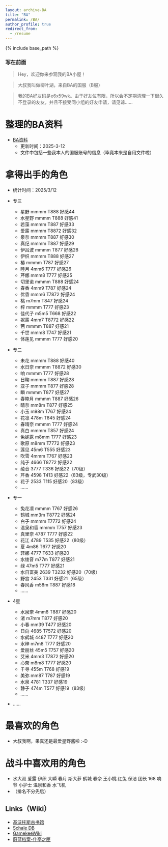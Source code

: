 ```yaml
---
layout: archive-BA
title: "BA"
permalink: /BA/
author_profile: true
redirect_from:
  - /resume
---
```


{% include base_path %}

<script>
    var sWord = prompt("请输入密码哦", "");
    var password = "1234567";
    var isCancle = false;
    while(sWord != password){
        if(sWord == null){
            isCancle = true;
            break;
        }
        else{
            sWord = prompt("请输入密码", "密码到底是多少呢？");
        }
    }
    if(!isCancle){
        alert("欢迎光临！");
    }
    else{
        location.replace("/homepage/");
        window.close();
    }
</script>

### 写在前面
> Hey，欢迎你来参观我的BA小屋！

> 大叔我叫做柳叶湖，来自BA的国服（B服）

> 我的BA好友码是e6x59wk。由于好友位有限，所以会不定期清理一下很久不登录的友友，并且不接受同小组的好友申请，请见谅……

整理的BA资料
======
* <a href="/files/BA.pdf" target="_blank">BA资料</a>
  * 更新时间：2025-3-12
  * 文件中包括一些我本人的国服账号的信息（毕竟本来是自用文件啦）

拿得出手的角色
======
* 统计时间：2025/3/12

* 专三
  * 星野 mmmm T888 好感44
  * 水星野 mmmm T888 好感41
  * 若藻 mmmm T887 好感33
  * 爱露 mmmm T8872 好感32
  * 泉奈 mmmm T887 好感30
  * 真纪 mmmm T887 好感29
  * 伊吕波 mmmm T877 好感28
  * 伊织 mmmm T888 好感27
  * 椿 mmmm T787 好感27
  * 睦月 4mm6 T777 好感26
  * 芹娜 mmm8 T777 好感25
  * 切里诺 mmmm T888 好感24
  * 春香 4mm9 T787 好感24
  * 优香 mmm6 T7872 好感24
  * 桃 m7mm T847 好感24
  * 梓 mmmm T777 好感23
  * 佳代子 m5m5 T668 好感22
  * 妮露 4mm7 T8772 好感22
  * 茜 mmmm T887 好感21
  * 千世 mmm8 T747 好感21
  * 体莲见 mmmm T777 好感20

* 专二
  * 未花 mmmm T888 好感40
  * 水日奈 mmmm T8872 好感30
  * 响 mmmm T777 好感28
  * 日鞠 mmmm T887 好感28
  * 亚子 mmmm T877 好感28
  * 瞬 mmmm T877 好感27
  * 春睦月 mmmm T887 好感26
  * 晴奈 mm8m T877 好感25
  * 小玉 m98m T767 好感24
  * 花凛 478m T845 好感24
  * 春晴奈 mmmm T777 好感24
  * 真白 mmmm T857 好感24
  * 兔妮露 m8mm T777 好感23
  * 歌原 m8mm T7772 好感23
  * 莲见 45m6 T555 好感23
  * 吹雪 4mmm T767 好感23
  * 纯子 4666 T8772 好感22
  * 绫音 3777 T336 好感22（70级）
  * 芹香 4598 T413 好感22（83级，专武30级）
  * 花子 2533 T115 好感20（83级）
  * ……

* 专一
  * 兔花凛 mmmm T767 好感26
  * 鹤城 mm3m T8772 好感24
  * 白子 mmmm T7772 好感24
  * 温泉和香 mmmm T757 好感23
  * 真里奈 4787 T777 好感22
  * 花江 4789 T535 好感22（80级）
  * 夏 4m86 T677 好感20
  * 菲娜 4777 T633 好感20
  * 水绫音 m77m T877 好感21
  * 绿 47m5 T777 好感21
  * 水日富美 2639 T3232 好感20（70级）
  * 野宫 2453 T331 好感21（65级）
  * 春风香 m58m T887 好感18
  * ……

* 4星
  * 水泉奈 4mm8 T887 好感20
  * 渚 m7mm T877 好感20
  * 小春 mm39 T477 好感20
  * 日向 4685 T7572 好感20
  * 水鹤城 4487 T777 好感20
  * 水梓 m7m8 T777 好感20
  * 爱丽丝 45m5 T757 好感20
  * 艾米 4mm3 T7872 好感20
  * 心奈 m8m8 T777 好感20
  * 千寻 455m T768 好感19
  * 美弥 mm87 T787 好感19
  * 水泉 4781 T337 好感19
  * 静子 474m T577 好感19（83级）
  * ……

* ……
  
最喜欢的角色
======
* 大叔我啊，果真还是最爱星野酱啦 :-D

战斗中喜欢用的角色
======
* 水大叔  爱露  伊织  大瞬  春月  斯大萝  鹤城  春奈  王小桃  红兔  保洁  团长  168  响爷  小护士  温泉和香  水飞机
* （排名不分先后）

## Links（Wiki）
 * <a href="https://kivo.wiki/" target="_blank">基沃托斯古书馆</a>
 * <a href="https://schaledb.com/home" target="_blank">Schale DB</a>
 * <a href="https://www.gamekee.com/ba/" target="_blank">GamekeeWiki</a>
 * <a href="https://arona.icu/" target="_blank">蔚蓝档案-什亭之匣</a>